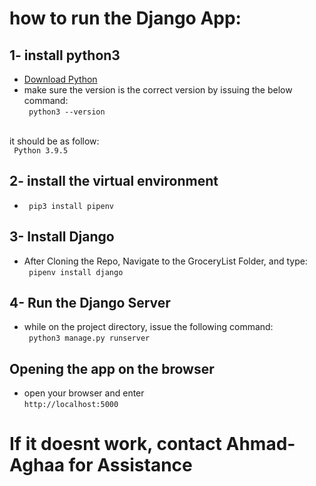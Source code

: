 # how to run the Django App: 


## 1- install python3
- <a href="https://www.python.org/downloads/"> Download Python </a>
- make sure the version is the correct version by issuing the below command: <br>
<code> python3 --version </code>
<br>
it should be as follow:<br>
<code> Python 3.9.5 </code>
 

## 2- install the virtual environment
* <code> pip3 install pipenv </code>

## 3- Install Django
* After Cloning the Repo, Navigate to the GroceryList Folder, and type: <br>
<code> pipenv install django </code>

## 4- Run the Django Server
* while on the project directory, issue the following command: <br>
<code> python3 manage.py runserver </code>

## Opening the app on the browser
* open your browser and enter <br>
<code>http://localhost:5000 </code>

# If it doesnt work, contact Ahmad-Aghaa for Assistance 